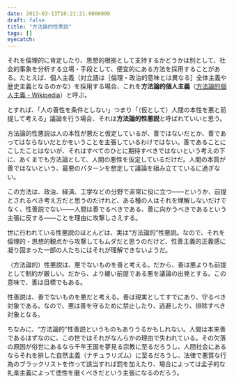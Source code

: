 ```yaml
---
date: 2013-03-13T10:21:21.0000000
draft: false
title: "方法論的性悪説"
tags: []
eyecatch: 
---
```

<p>それを倫理的に肯定したり、思想的根拠として支持するかどうかは別として、社会的事象を分析する立場・手段として、便宜的にある方法を採用することがある。たとえば、個人主義（対立語は［倫理・政治的意味とは異なる］全体主義や歴史主義となるのかな）を採用する場合、これを<b>方法論的個人主義</b>（<a href="http://ja.wikipedia.org/wiki/%E6%96%B9%E6%B3%95%E8%AB%96%E7%9A%84%E5%80%8B%E4%BA%BA%E4%B8%BB%E7%BE%A9">&#x65B9;&#x6CD5;&#x8AD6;&#x7684;&#x500B;&#x4EBA;&#x4E3B;&#x7FA9; - Wikipedia</a>）と呼ぶ。</p><p>とすれば、「人の善性を条件としない」つまり「（仮として）人間の本性を悪と前提して考える」議論を行う場合、それは<b>方法論的性悪説</b>と呼ばれていいと思う。</p><p>方法論的性悪説は人の本性が悪だと仮定しているが、善ではないだとか、善であってはならないだとかをいうことを主張しているわけではない。善であることにこしたことはないが、それはすべてのひとに期待すべきではないという考えの下に、あくまでも方法論として、人間の悪性を仮定しているだけだ。人間の本質が善ではないという、最悪のパターンを想定して議論を組み立てているに過ぎない。</p><p>この方法は、政治、経済、工学などの分野で非常に役に立つ――というか、前提とされるべき考え方だと思うのだけれど、ある種の人はそれを理解しないだけでなく、性善説でない――人間は善でるべきである、善に向かうべきであるという主張に反する――ことを理由に攻撃しさえする。</p><p>世に行われている性悪説のほとんどは、実は“方法論的”性悪説。なので、それを倫理的・思想的観点から攻撃してもムダだと思うのだけど、性善主義的正義感に凝り固まった一部の人たちにはそれが理解できないようだ。</p><p>（方法論的）性悪説は、悪でないものを善と考える。だから、善は悪よりも前提として制約が厳しい。だから、より緩い前提である悪を議論の出発とする。この意味で、善は目標でもある。</p><p>性善説は、善でないものを悪だと考える。善は現実としてすでにあり、守るべき対象である。なので、悪は善を守るために禁止したり、逃避したり、排除すべき対象となる。</p><p>ちなみに、“方法論的”性善説というものもありうるかもしれない。人間は本来善であるはずなのに、この世ではそれがなんらかの理由で失われている。その欠落の原因が俗世にあるなら千年王国を夢見る宗教に至るだろうし、人間社会にあるならそれを排した自然主義（ナチュラリズム）に至るだろうし、法律で悪質な行為のブラックリストを作って該当すれば罰を加えたり、場合によっては孟子的な礼楽主義によって徳性を磨くべきだという主張になるのだろう。</p>
